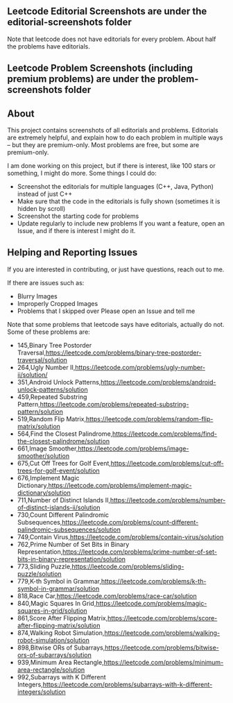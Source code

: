 ## Leetcode Editorial Screenshots are under the editorial-screenshots folder
Note that leetcode does not have editorials for every problem. About half the problems have editorials.

## Leetcode Problem Screenshots (including premium problems) are under the problem-screenshots folder

## About
This project contains screenshots of all editorials and problems. Editorials are extremely helpful, and explain how to do each problem in multiple ways – but they are premium-only. Most problems are free, but some are premium-only.

I am done working on this project, but if there is interest, like 100 stars or something, I might do more.
Some things I could do:
* Screenshot the editorials for multiple languages (C++, Java, Python) instead of just C++
* Make sure that the code in the editorials is fully shown (sometimes it is hidden by scroll)
* Screenshot the starting code for problems
* Update regularly to include new problems
If you want a feature, open an Issue, and if there is interest I might do it.

## Helping and Reporting Issues
If you are interested in contributing, or just have questions, reach out to me.

If there are issues such as:
* Blurry Images
* Improperly Cropped Images
* Problems that I skipped over
Please open an Issue and tell me

Note that some problems that leetcode says have editorials, actually do not.
Some of these problems are:
* 145,Binary Tree Postorder Traversal,https://leetcode.com/problems/binary-tree-postorder-traversal/solution
* 264,Ugly Number II,https://leetcode.com/problems/ugly-number-ii/solution/
* 351,Android Unlock Patterns,https://leetcode.com/problems/android-unlock-patterns/solution
* 459,Repeated Substring Pattern,https://leetcode.com/problems/repeated-substring-pattern/solution
* 519,Random Flip Matrix,https://leetcode.com/problems/random-flip-matrix/solution
* 564,Find the Closest Palindrome,https://leetcode.com/problems/find-the-closest-palindrome/solution
* 661,Image Smoother,https://leetcode.com/problems/image-smoother/solution
* 675,Cut Off Trees for Golf Event,https://leetcode.com/problems/cut-off-trees-for-golf-event/solution
* 676,Implement Magic Dictionary,https://leetcode.com/problems/implement-magic-dictionary/solution
* 711,Number of Distinct Islands II,https://leetcode.com/problems/number-of-distinct-islands-ii/solution
* 730,Count Different Palindromic Subsequences,https://leetcode.com/problems/count-different-palindromic-subsequences/solution
* 749,Contain Virus,https://leetcode.com/problems/contain-virus/solution
* 762,Prime Number of Set Bits in Binary Representation,https://leetcode.com/problems/prime-number-of-set-bits-in-binary-representation/solution
* 773,Sliding Puzzle,https://leetcode.com/problems/sliding-puzzle/solution
* 779,K-th Symbol in Grammar,https://leetcode.com/problems/k-th-symbol-in-grammar/solution
* 818,Race Car,https://leetcode.com/problems/race-car/solution
* 840,Magic Squares In Grid,https://leetcode.com/problems/magic-squares-in-grid/solution
* 861,Score After Flipping Matrix,https://leetcode.com/problems/score-after-flipping-matrix/solution
* 874,Walking Robot Simulation,https://leetcode.com/problems/walking-robot-simulation/solution
* 898,Bitwise ORs of Subarrays,https://leetcode.com/problems/bitwise-ors-of-subarrays/solution
* 939,Minimum Area Rectangle,https://leetcode.com/problems/minimum-area-rectangle/solution
* 992,Subarrays with K Different Integers,https://leetcode.com/problems/subarrays-with-k-different-integers/solution